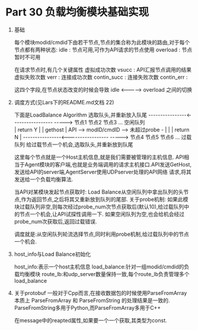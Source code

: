 # Part 30 负载均衡模块基础实现

1. 基础

    每个模块modid/cmdid下由若干节点,节点的集合称为此模块的路由,对于每个节点都有两种状态:
    idle : 节点可用,可作为API请求的节点使用
    overload : 节点暂时不可用

    在请求节点时,有几个关键属性
    虚拟成功次数 vsucc : API汇报节点调用的结果
    虚拟失败次数 verr  :
    连接成功次数 contin_succ :
    连接失败次数 contin_err  :

    这四个字段,在节点状态改变的时候会导致 idle <-----> overload 之间的切换

2. 调度方式(见Lars下的README.md文档 22)

    下面是LoadBalance Algorithm 
                                        选取队头,并重新放入队尾
      ----------------<----------------- -----> 节点1 节点2 节点3 ... 空闲队列   
      |             return            Y |
      | gethost                         |
    API --> modID/cmdID --> 未超过probe -
      |                                 |
      |             return            N |
      ----------------<----------------- -----> 节点4 节点5 节点6 ... 过载队列
                                        给过载节点一个机会,选取队头,并重新放到队尾


    这里每个节点就是一个Host主机信息,就是我们需要被管理的主机信息.
    API相当于Agent模块的客户端,也就是业务端调用的请求主机接口.API发送GetHost,发送给API的server端,AgentServer使用UDPserver处理的API网络
    请求,将其发送给一个负载均衡算法.

    当API对某模块发起节点获取时:
        Load Balance从空闲队列中拿出队列的头节点,作为返回节点,之后将其又重新放到队列的尾部.
        关于probe机制: 如果此模块过载队列非空,则每次经过probe_num次节点获取后(默认10),给过载队列中的节点一个机会,让API试探性调用一下.
        如果空闲队列为空,也会给机会经过probe_num次获取后,返回过载错误.

    调度就是:从空闲队列轮流选择节点,同时利用probe机制,给过载队列中的节点一个机会.

3. host_info与Load Balance初始化

    host_info:表示一个host主机信息
    load_balance:针对一组modid/cmdid的负载均衡模块
    route_lb:和udp_server数量保持一致,每个route_lb负责管理多个load_balance

4. 关于protobuf
    一般对于Cpp而言,在接收数据包的时候使用ParseFromArray
    本质上 ParseFromArray 和 ParseFromString 的处理结果是一致的.
    ParseFromString多用于Python,而ParseFromArray多用于C++

    在message中的reapted属性,如果要一个一个获取,其类型为const.

    